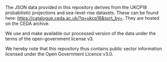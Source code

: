 The JSON data provided in this repository derives from the UKCP18 probabilistic projections and sea-level-rise datasets. These can be found here: https://catalogue.ceda.ac.uk/?q=ukcp18&sort_by=.
They are hosted on the CEDA archive.

We use and make available our processed version of the data under the terms of the open-government license v3.

We hereby note that this repository thus contains public sector information licensed under the Open Government Licence v3.0.
